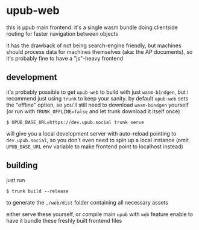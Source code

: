 # upub-web

this is μpub main frontend: it's a single wasm bundle doing clientside routing for faster navigation between objects

it has the drawback of not being search-engine friendly, but machines should process data for machines themselves (aka: the AP documents), so it's probably fine to have a "js"-heavy frontend

## development

it's probably possible to get `upub-web` to build with just `wasm-bindgen`, but i recommend just using `trunk` to keep your sanity. by default `upub-web` sets the "offline" option, so you'll still need to download `wasm-bindgen` yourself (or run with `TRUNK_OFFLINE=false` and let trunk download it itself once)

```
$ UPUB_BASE_URL=https://dev.upub.social trunk serve
```

will give you a local development server with auto-reload pointing to `dev.upub.social`, so you don't even need to spin up a local instance (omit `UPUB_BASE_URL` env variable to make frontend point to localhost instead)

## building

just run

```
$ trunk build --release
```

to generate the `./web/dist` folder containing all necessary assets

either serve these yourself, or compile main `upub` with `web` feature enable to have it bundle these freshly built frontend files
